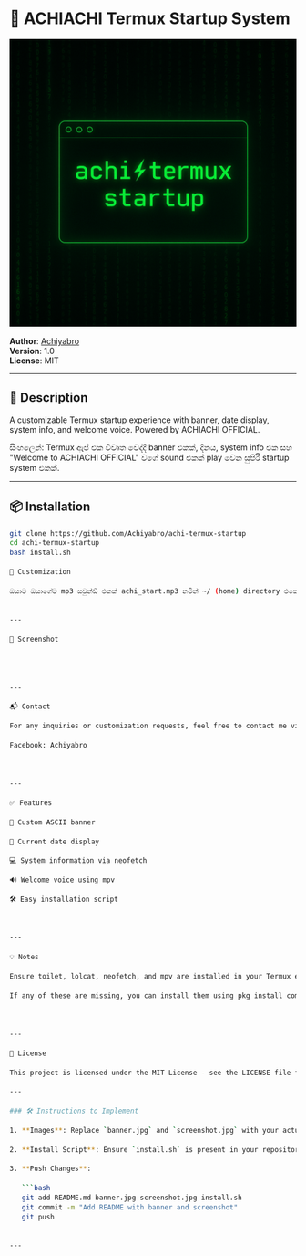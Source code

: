 # 🎉 ACHIACHI Termux Startup System

![Banner](https://github.com/Achiyabro/achi-termux-startup/blob/main/termux%20s.png?raw=true)

**Author**: [Achiyabro](https://github.com/Achiyabro)  
**Version**: 1.0  
**License**: MIT

---

## 📝 Description

A customizable Termux startup experience with banner, date display, system info, and welcome voice. Powered by ACHIACHI OFFICIAL.

සිංහලෙන්: Termux ඇප් එක විවෘත වෙද්දී banner එකක්, දිනය, system info එක සහ "Welcome to ACHIACHI OFFICIAL" වගේ sound එකක් play වෙන සුපිරි startup system එකක්.

---

## 📦 Installation

```bash
git clone https://github.com/Achiyabro/achi-termux-startup
cd achi-termux-startup
bash install.sh

🔧 Customization

ඔයාට ඔයාගේම mp3 සවුන්ඩ් එකක් achi_start.mp3 නමින් ~/ (home) directory එකේ දාන්න පුළුවන්. එවිට Termux ඇප් එක විවෘත වන විට ඒ සවුන්ඩ් එක play වේ.


---

📸 Screenshot




---

📬 Contact

For any inquiries or customization requests, feel free to contact me via:

Facebook: Achiyabro



---

✅ Features

🎨 Custom ASCII banner

📅 Current date display

💻 System information via neofetch

🔊 Welcome voice using mpv

🛠️ Easy installation script



---

💡 Notes

Ensure toilet, lolcat, neofetch, and mpv are installed in your Termux environment.

If any of these are missing, you can install them using pkg install command.



---

🧾 License

This project is licensed under the MIT License - see the LICENSE file for details.

---

### 🛠️ Instructions to Implement

1. **Images**: Replace `banner.jpg` and `screenshot.jpg` with your actual image files. Ensure they are placed in the root directory of your repository.

2. **Install Script**: Ensure `install.sh` is present in your repository and is executable. This script should handle copying necessary files and setting up the environment.

3. **Push Changes**:

   ```bash
   git add README.md banner.jpg screenshot.jpg install.sh
   git commit -m "Add README with banner and screenshot"
   git push


---

